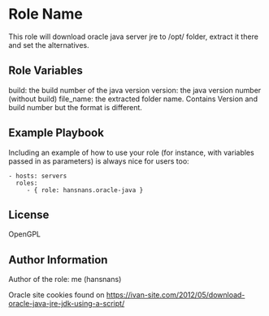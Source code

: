 Role Name
=========

This role will download oracle java server jre to /opt/ folder, extract it there and set the alternatives.

Role Variables
--------------
build: the build number of the java version
version: the java version number (without build)
file_name: the extracted folder name. Contains Version and build number but the format is different.

Example Playbook
----------------

Including an example of how to use your role (for instance, with variables passed in as parameters) is always nice for users too:

    - hosts: servers
      roles:
         - { role: hansnans.oracle-java }

License
-------
OpenGPL

Author Information
------------------
Author of the role: me (hansnans)


Oracle site cookies found on https://ivan-site.com/2012/05/download-oracle-java-jre-jdk-using-a-script/

